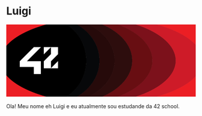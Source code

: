 # Luigi 

![42School](42school.png)

Ola! Meu nome eh Luigi e eu atualmente sou estudande da 42 school.